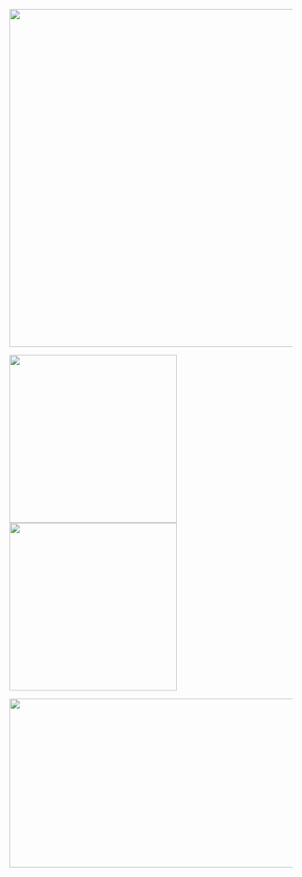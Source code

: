 <p>
  <img width="600" src="http://github-profile-summary-cards.vercel.app/api/cards/profile-details?username=freevue&theme=darcula" />
</p>
<p>
  <img width="298" src="http://github-profile-summary-cards.vercel.app/api/cards/stats?username=freevue&theme=darcula" />
  <img width="298" src="http://github-profile-summary-cards.vercel.app/api/cards/repos-per-language?username=freevue&theme=darcula" />
</p>
<p>
  <a href="https://github.com/devxb/gitanimals">
    <img
      src="https://render.gitanimals.org/farms/freevuehub"
      width="600"
      height="300"
    />
  </a>
</p>
